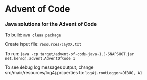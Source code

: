 Advent of Code
==============

### Java solutions for the Advent of Code

To build:
`mvn clean package`

Create input file:
`resources/dayXX.txt`

To run:
`java -cp target/advent-of-code-java-1.0-SNAPSHOT.jar net.kenmgj.advent.AdventOfCode 1`

To see debug log messages output, change src/main/resources/log4j.properties to:
`log4j.rootLogger=DEBUG, A1`
